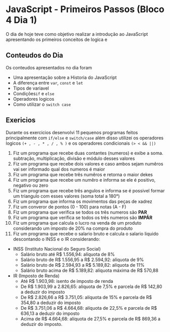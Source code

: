 # JavaScript - Primeiros Passos (Bloco 4 Dia 1)

O dia de hoje teve como objetivo realizar a introdução ao JavaScript apresentando os primeiros conceitos de logica e 

## Conteudos do Dia
Os conteudos apresentados no dia foram

- Uma apresentação sobre a Historia do JavaScript
- A diferença entre `var`, `const` e `let`
- Tipos de variavel
- Condições`if` e `else`
- Operadores logicos
- Como utilizar o `switch case`

## Exericios

Durante os exercicios desenvolvi 11 pequenos programas feitos principalmente com `if/else` e `switch/case` além disso utilizei os operadores logicos `(+ , - , * , / , % )` e os operadores condicionais `(> < && ||)`

1. Fiz um programa que recebe duas contantes (numeros) e exibe a soma. subtração, multiplicação, divisão e módulo desses valores
2. Fiz um programa que recebe dois valores e caso ambos sejam numêros vai ser informado qual dos numeros é maior
3. Fiz um programa que recebe três numêros e retorna o maior dekes
4. Fiz um programa que recebe um numêro e informa se ele é positivo, negativo ou zero
5. Fiz um programa que recebe três angulos e informa se é possivel formar um triangulo com esses valores (soma total a 180°)
6. Fiz um programa que informa os movimentos das peças de xadrez
7. Fiz um converor de pontos (0 - 100) para notas (A - F)
8. Fiz um programa que verifica se todos os trẽs numeros são **PAR**
9. Fiz um programa que verifica se todos os trẽs numeros são **IMPÃR**
10. Fiz um programa que calcula o lucro na venda de um produto considerando um imposto de 20% na compra do produto
11. Fiz um programa que recebe o salario bruto e calcula o salario liquido descontando o INSS e o IR considerando:

- INSS (Instituto Nacional do Seguro Social)
  - Salário bruto até R$ 1.556,94: alíquota de 8%
  - Salário bruto de R$ 1.556,95 a R$ 2.594,92: alíquota de 9%
  - Salário bruto de R$ 2.594,93 a R$ 5.189,82: alíquota de 11%
  - Salário bruto acima de R$ 5.189,82: alíquota máxima de R$ 570,88
- IR (Imposto de Renda)
  - Até R$ 1.903,98: isento de imposto de renda
  - De R$ 1.903,99 a 2.826,65: alíquota de 7,5% e parcela de R$ 142,80 a deduzir do imposto
  - De R$ 2.826,66 a R$ 3.751,05: alíquota de 15% e parcela de R$ 354,80 a deduzir do imposto
  - De R$ 3.751,06 a R$ 4.664,68: alíquota de 22,5% e parcela de R$ 636,13 a deduzir do imposto
  - Acima de R$ 4.664,68: alíquota de 27,5% e parcela de R$ 869,36 a deduzir do imposto.
